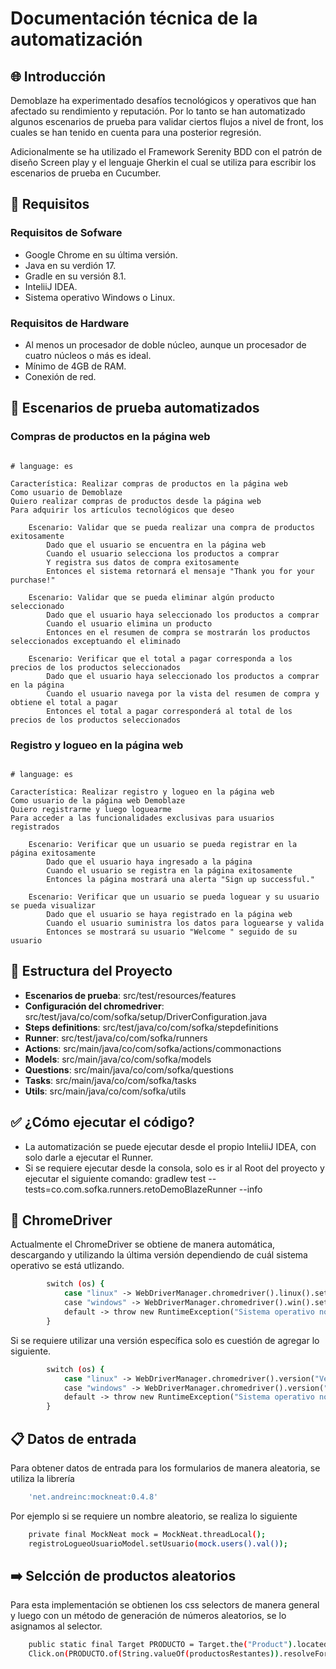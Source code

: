 # Documentación técnica de la automatización

## 🌐 Introducción
Demoblaze ha experimentado desafíos tecnológicos y operativos que han afectado su rendimiento y reputación. Por lo tanto se han automatizado algunos escenarios de prueba para validar ciertos flujos a nivel de front, los cuales se han tenido en cuenta para una posterior regresión.

Adicionalmente se ha utilizado el Framework Serenity BDD con el patrón de diseño Screen play y el lenguaje Gherkin el cual se utiliza para escribir los escenarios de prueba en Cucumber.

## 📄 Requisitos

### Requisitos de Sofware
- Google Chrome en su última versión.
- Java en su verdión 17.
- Gradle en su versión 8.1.
- InteliiJ IDEA. 
- Sistema operativo Windows o Linux.

### Requisitos de Hardware
- Al menos un procesador de doble núcleo, aunque un procesador de cuatro núcleos o más es ideal.
- Mínimo de 4GB de RAM.
- Conexión de red.

## 📑 Escenarios de prueba automatizados

### Compras de productos en la página web

```gherkin

# language: es

Característica: Realizar compras de productos en la página web
Como usuario de Demoblaze
Quiero realizar compras de productos desde la página web
Para adquirir los artículos tecnológicos que deseo

    Escenario: Validar que se pueda realizar una compra de productos exitosamente
        Dado que el usuario se encuentra en la página web
        Cuando el usuario selecciona los productos a comprar
        Y registra sus datos de compra exitosamente
        Entonces el sistema retornará el mensaje "Thank you for your purchase!"

    Escenario: Validar que se pueda eliminar algún producto seleccionado
        Dado que el usuario haya seleccionado los productos a comprar
        Cuando el usuario elimina un producto
        Entonces en el resumen de compra se mostrarán los productos seleccionados exceptuando el eliminado

    Escenario: Verificar que el total a pagar corresponda a los precios de los productos seleccionados
        Dado que el usuario haya seleccionado los productos a comprar en la página
        Cuando el usuario navega por la vista del resumen de compra y obtiene el total a pagar
        Entonces el total a pagar corresponderá al total de los precios de los productos seleccionados
```
###  Registro y logueo en la página web

```gherkin

# language: es

Característica: Realizar registro y logueo en la página web
Como usuario de la página web Demoblaze
Quiero registrarme y luego loguearme
Para acceder a las funcionalidades exclusivas para usuarios registrados

    Escenario: Verificar que un usuario se pueda registrar en la página exitosamente
        Dado que el usuario haya ingresado a la página
        Cuando el usuario se registra en la página exitosamente
        Entonces la página mostrará una alerta "Sign up successful."

    Escenario: Verificar que un usuario se pueda loguear y su usuario se pueda visualizar
        Dado que el usuario se haya registrado en la página web
        Cuando el usuario suministra los datos para loguearse y valida
        Entonces se mostrará su usuario "Welcome " seguido de su usuario
```
## 📂 Estructura del Proyecto

- **Escenarios de prueba**: src/test/resources/features
- **Configuración del chromedriver**: src/test/java/co/com/sofka/setup/DriverConfiguration.java
- **Steps definitions**: src/test/java/co/com/sofka/stepdefinitions
- **Runner**: src/test/java/co/com/sofka/runners
- **Actions**: src/main/java/co/com/sofka/actions/commonactions
- **Models**: src/main/java/co/com/sofka/models
- **Questions**: src/main/java/co/com/sofka/questions
- **Tasks**: src/main/java/co/com/sofka/tasks
- **Utils**: src/main/java/co/com/sofka/utils

## ✅ ¿Cómo ejecutar el código?

- La automatización se puede ejecutar desde el propio InteliiJ IDEA, con solo darle a ejecutar el Runner.
- Si se requiere ejecutar desde la consola, solo es ir al Root del proyecto y ejecutar el siguiente comando: gradlew test --tests=co.com.sofka.runners.retoDemoBlazeRunner --info 

## 🔂 ChromeDriver 

Actualmente el ChromeDriver se obtiene de manera automática, descargando y utilizando la última versión dependiendo de cuál sistema operativo se está utlizando.

```Bash
        switch (os) {
            case "linux" -> WebDriverManager.chromedriver().linux().setup();
            case "windows" -> WebDriverManager.chromedriver().win().setup();
            default -> throw new RuntimeException("Sistema operativo no soportado para ejecutar la automatización");
        }
```

Si se requiere utilizar una versión específica solo es cuestión de agregar lo siguiente.

```Bash
        switch (os) {
            case "linux" -> WebDriverManager.chromedriver().version("VerionAUtilizar").linux().setup();
            case "windows" -> WebDriverManager.chromedriver().version("VerionAUtilizar").win().setup();
            default -> throw new RuntimeException("Sistema operativo no soportado para ejecutar la automatización");
        }
```

## 📋 Datos de entrada

Para obtener datos de entrada para los formularios de manera aleatoria, se utiliza la librería

```Bash
    'net.andreinc:mockneat:0.4.8'
```

Por ejemplo si se requiere un nombre aleatorio, se realiza lo siguiente 
```Bash
    private final MockNeat mock = MockNeat.threadLocal();
    registroLogueoUsuarioModel.setUsuario(mock.users().val());
```

## ➡️ Selcción de productos aleatorios

Para esta implementación se obtienen los css selectors de manera general y luego con un método de generación de números aleatorios, se lo asignamos al selector. 

```Bash
    public static final Target PRODUCTO = Target.the("Product").locatedBy("#tbodyid > div:nth-child({0}) > div > div > h4 > a");
    Click.on(PRODUCTO.of(String.valueOf(productosRestantes)).resolveFor(actor));

```
